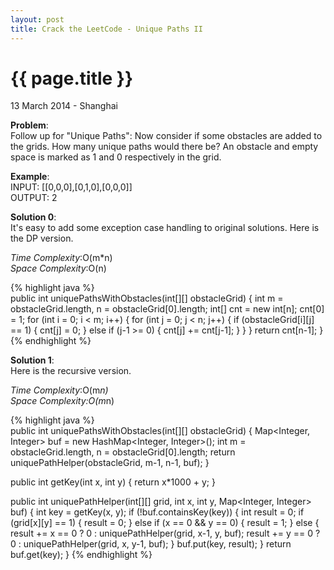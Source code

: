 ```yaml
---
layout: post
title: Crack the LeetCode - Unique Paths II
---
```


{{ page.title }}
================

<p class="meta">13 March 2014 - Shanghai </p>

**Problem**:   
Follow up for "Unique Paths": Now consider if some obstacles are added to the grids. How many unique paths would there be? An obstacle and empty space is marked as 1 and 0 respectively in the grid.

**Example**:   
INPUT: [[0,0,0],[0,1,0],[0,0,0]]   
OUTPUT: 2

**Solution 0**:  
It's easy to add some exception case handling to original solutions. Here is the DP version.

*Time Complexity*:O(m*n)  
*Space Complexity*:O(n)  

{% highlight java %}  
public int uniquePathsWithObstacles(int[][] obstacleGrid) {
    int m = obstacleGrid.length, n = obstacleGrid[0].length;
    int[] cnt = new int[n];
    cnt[0] = 1;
    for (int i = 0; i < m; i++) {
        for (int j = 0; j < n; j++) {
            if (obstacleGrid[i][j] == 1) {
                cnt[j] = 0;
            } else if (j-1 >= 0) {
                cnt[j] += cnt[j-1];
            }
        }
    }
    return cnt[n-1];
}
{% endhighlight %}

**Solution 1**:  
Here is the recursive version.

*Time Complexity*:O(m*n)  
*Space Complexity*:O(m*n)  

{% highlight java %}  
public int uniquePathsWithObstacles(int[][] obstacleGrid) {
    Map<Integer, Integer> buf = new HashMap<Integer, Integer>();
    int m = obstacleGrid.length, n = obstacleGrid[0].length;
    return uniquePathHelper(obstacleGrid, m-1, n-1, buf);
}

public int getKey(int x, int y) {
    return x*1000 + y;
}

public int uniquePathHelper(int[][] grid, int x, int y, Map<Integer, Integer> buf) {
    int key = getKey(x, y);
    if (!buf.containsKey(key)) {
        int result = 0;
        if (grid[x][y] == 1) {
            result = 0;
        } else if (x == 0 && y == 0) {
            result = 1;
        } else {
            result += x == 0 ? 0 : uniquePathHelper(grid, x-1, y, buf);
            result += y == 0 ? 0 : uniquePathHelper(grid, x, y-1, buf);
        }
        buf.put(key, result);
    }
    return buf.get(key);
}
{% endhighlight %}
